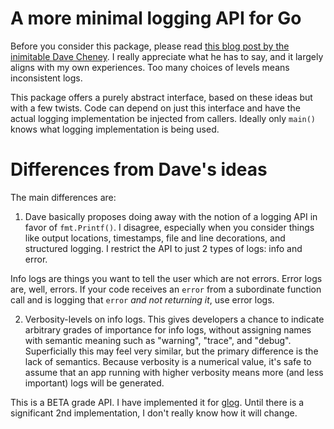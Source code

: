 # A more minimal logging API for Go

Before you consider this package, please read [this blog post by the inimitable
Dave Cheney](http://dave.cheney.net/2015/11/05/lets-talk-about-logging). I
really appreciate what he has to say, and it largely aligns with my own
experiences. Too many choices of levels means inconsistent logs.

This package offers a purely abstract interface, based on these ideas but with
a few twists. Code can depend on just this interface and have the actual
logging implementation be injected from callers. Ideally only `main()` knows
what logging implementation is being used.

# Differences from Dave's ideas

The main differences are:

1. Dave basically proposes doing away with the notion of a logging API in favor
   of `fmt.Printf()`. I disagree, especially when you consider things like output
   locations, timestamps, file and line decorations, and structured logging. I
   restrict the API to just 2 types of logs: info and error.

Info logs are things you want to tell the user which are not errors. Error
logs are, well, errors. If your code receives an `error` from a subordinate
function call and is logging that `error` _and not returning it_, use error
logs.

2. Verbosity-levels on info logs. This gives developers a chance to indicate
   arbitrary grades of importance for info logs, without assigning names with
   semantic meaning such as "warning", "trace", and "debug". Superficially this
   may feel very similar, but the primary difference is the lack of semantics.
   Because verbosity is a numerical value, it's safe to assume that an app running
   with higher verbosity means more (and less important) logs will be generated.

This is a BETA grade API. I have implemented it for
[glog](https://godoc.org/github.com/golang/glog). Until there is a significant
2nd implementation, I don't really know how it will change.
